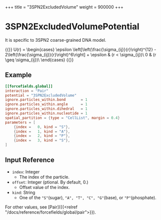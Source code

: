 +++
title = "3SPN2ExcludedVolume"
weight = 900000
+++

# 3SPN2ExcludedVolumePotential

It is specific to 3SPN2 coarse-grained DNA model.

{{<katex display>}}
U(r) =
\begin{cases}
\epsilon \left[\left(\frac{\sigma_{ij}}{r}\right)^{12} - 2\left(\frac{\sigma_{ij}}{r}\right)^6\right] + \epsilon & (r < \sigma_{ij})\\
0 & (r \geq \sigma_{ij})\\
\end{cases}
{{</katex>}}

## Example

```toml
[[forcefields.global]]
interaction = "Pair"
potential = "3SPN2ExcludedVolume"
ignore.particles_within.bond       = 1
ignore.particles_within.angle      = 1
ignore.particles_within.dihedral   = 1
ignore.particles_within.nucleotide = 1
spatial_partition = {type = "CellList", margin = 0.4}
parameters = [
    {index =   0, kind = "S"},
    {index =   1, kind = "A"},
    {index =   2, kind = "P"},
    {index =   3, kind = "S"},
]
```

## Input Reference

- `index`: Integer
  - The index of the particle.
- `offset`: Integer (ptional. By default, 0.)
  - Offset value of the index.
- `kind`: String
  - One of the `"S"`(sugar), `"A", "T", "C", "G"`(base), or `"P"`(phosphate).

For other values, see [Pair]({{<relref "/docs/reference/forcefields/global/pair">}}).
